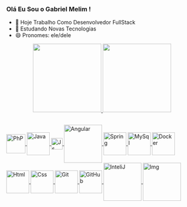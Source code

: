 ### Olá Eu Sou o Gabriel Melim !


- 🔭 Hoje Trabalho Como Desenvolvedor FullStack
- 🌱 Estudando Novas Tecnologias
- 😄 Pronomes: ele/dele

<div align="center">
  <a href="https://github.com/rafaballerini">
  <img height="180em" src="https://github-readme-stats.vercel.app/api?username=gabrielmelim&show_icons=true&theme=chartreuse-dark&include_all_commits=true&count_private=true"/>
  <img height="180em" src="https://github-readme-stats.vercel.app/api/top-langs/?username=gabrielmelim&layout=compact&langs_count=7&theme=chartreuse-dark"/>
</div>
  
  ##
<div>
<img align="center" alt="PhP" height="50" width="50" src="https://cdn.jsdelivr.net/gh/devicons/devicon/icons/php/php-plain.svg" />
<img align="center" alt="Java" height=60" width="60" src="https://cdn.jsdelivr.net/gh/devicons/devicon/icons/java/java-original-wordmark.svg" /> 
<img align="center" alt="Js" height="30" width="30" src="https://cdn.jsdelivr.net/gh/devicons/devicon/icons/javascript/javascript-plain.svg" />
<img align="center" alt="Angular" height="100" width="100" src="https://cdn.jsdelivr.net/gh/devicons/devicon/icons/angularjs/angularjs-plain-wordmark.svg" />
<img align="center" alt="Spring" height="60" width="60" src="https://cdn.jsdelivr.net/gh/devicons/devicon/icons/spring/spring-original-wordmark.svg" />
<img align="center" alt="MySql" height="60" width="60" src="https://cdn.jsdelivr.net/gh/devicons/devicon/icons/mysql/mysql-original-wordmark.svg" />
<img align="center" alt="Docker" height="60" width="60" src="https://cdn.jsdelivr.net/gh/devicons/devicon/icons/docker/docker-original-wordmark.svg" />
<img align="center" alt="Html" height="60" width="60" src="https://cdn.jsdelivr.net/gh/devicons/devicon/icons/html5/html5-plain-wordmark.svg" />
<img align="center" alt="Css" height="60" width="60" src="https://cdn.jsdelivr.net/gh/devicons/devicon/icons/css3/css3-plain-wordmark.svg" />
<img align="center" alt="Git" height="60" width="60" src="https://cdn.jsdelivr.net/gh/devicons/devicon/icons/git/git-plain-wordmark.svg"  />
<img align="center" alt="GitHub" height="60" width="60" src="https://img.icons8.com/nolan/64/github.png" /> 
<img align="center" alt="InteliJ" height="100" width="100" src="https://cdn.jsdelivr.net/gh/devicons/devicon/icons/intellij/intellij-original-wordmark.svg" />
<img align="center" alt="Img" height="100" width="100" src="https://www.imagemhost.com.br/images/2022/02/24/gabriel.png" alt="gabriel.png" border="0" /> 
</div>
 
##
   
 <div> 
                                                                                                                                                   
</div> 
